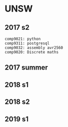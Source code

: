 # UNSW

2017 s2
---
    comp9021: python
    comp9311: postgresql
    comp9032: assembly avr2560
    comp9020: Discrete maths
2017 summer
---
2018 s1
---
2018 s2
---
2019 s1
---
